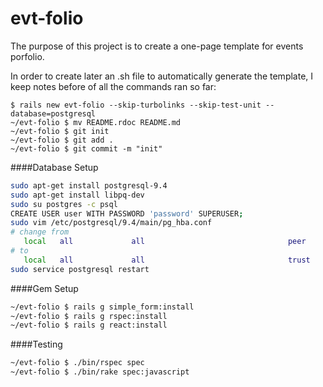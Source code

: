 # evt-folio

The purpose of this project is to create a one-page template for events porfolio.

In order to create later an .sh file to automatically generate the template, I keep notes before of all the commands ran so far:
```
$ rails new evt-folio --skip-turbolinks --skip-test-unit --database=postgresql
~/evt-folio $ mv README.rdoc README.md
~/evt-folio $ git init
~/evt-folio $ git add .
~/evt-folio $ git commit -m "init"
```

####Database Setup
```bash
sudo apt-get install postgresql-9.4
sudo apt-get install libpq-dev
sudo su postgres -c psql
CREATE USER user WITH PASSWORD 'password' SUPERUSER;
sudo vim /etc/postgresql/9.4/main/pg_hba.conf
# change from 
   local   all             all                                peer
# to
   local   all             all                                trust
sudo service postgresql restart
```

####Gem Setup
```bash
~/evt-folio $ rails g simple_form:install
~/evt-folio $ rails g rspec:install
~/evt-folio $ rails g react:install
```

####Testing
```bash
~/evt-folio $ ./bin/rspec spec
~/evt-folio $ ./bin/rake spec:javascript
```